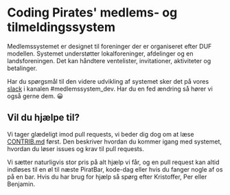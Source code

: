 # Coding Pirates' medlems- og tilmeldingssystem
Medlemssystemet er designet til foreninger  der er organiseret efter DUF modellen. 
Systemet understøtter lokalforeninger, afdelinger og en landsforeningen. 
Det kan håndtere ventelister, invitationer, aktiviteter og betalinger. 


Har du spørgsmål til den videre udvikling af systemet sker det på vores 
[slack](https://codingpirates.signup.team) i kanalen #medlemssystem_dev. 
Har du en fed ændring så hører vi også gerne dem. 😀 


## Vil du hjælpe til?
Vi tager glædeligt imod pull requests, vi beder dig dog om at læse 
[CONTRIB.md](CONTRIB.md) først. Den beskriver hvordan du kommer 
igang med systemet, hvordan du løser issues og krav til pull requests.

Vi sætter naturligvis stor pris på alt hjælp vi får, og en pull request 
kan altid indløses til en øl til næste PiratBar, kode-dag eller hvis du 
fanger nogle af os på en bar. 
Hvis du har brug for hjælp så spørg efter Kristoffer, Per eller Benjamin.





